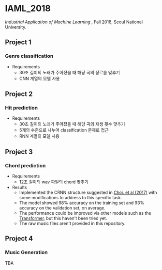 # IAML_2018
*Industrial Application of Machine Learning* , Fall 2018, Seoul National University.

## Project 1
### Genre classification   
* Requirements
    * 30초 길이의 노래가 주어졌을 때 해당 곡의 장르를 맞추기
    * CNN 계열의 모델 사용

## Project 2
### Hit prediction   
* Requirements
    * 30초 길이의 노래가 주어졌을 때 해당 곡의 재생 횟수 맞추기
    * 5개의 수준으로 나누어 classification 문제로 접근
    * RNN 계열의 모델 사용

## Project 3
### Chord prediction  
* Requirements
    * 12초 길이의 wav 파일의 chord 맞추기 
* Results
    * Implemented the CRNN structure suggested in [Choi. et al (2017)](https://ieeexplore.ieee.org/abstract/document/7952585) with some modifications to address to this specific task.
    * The model showed 98% accuracy on the training set and 93% accuracy on the validation set, on average.
    * The performance could be improved via other models such as the [Transformer](http://papers.nips.cc/paper/7181-attention-is-all-you-need), but this haven't been tried yet.
    * The raw music files aren't provided in this repository.

## Project 4
### Music Generation
TBA

